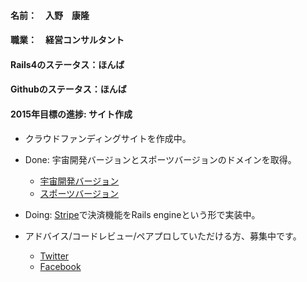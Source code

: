 #### 名前：　入野　康隆

#### 職業：　経営コンサルタント

#### Rails4のステータス：ほんば

#### Githubのステータス：ほんば

#### 2015年目標の進捗: サイト作成
* クラウドファンディングサイトを作成中。

* Done: 
  宇宙開発バージョンとスポーツバージョンのドメインを取得。
  * [宇宙開発バージョン](http://www.spacefund.info/en/hello "Space Fund")
  * [スポーツバージョン](http://www.sportsfund.info/ja/hello "Sports Fund")

* Doing: 
  [Stripe](https://stripe.com/japan "Stripe")で決済機能をRails engineという形で実装中。

* アドバイス/コードレビュー/ペアプロしていただける方、募集中です。
  * [Twitter](https://twitter.com/Yasu_Irino "Irino's Twitter")
  * [Facebook](https://www.facebook.com/irinoyasu "Irino's Facebook")